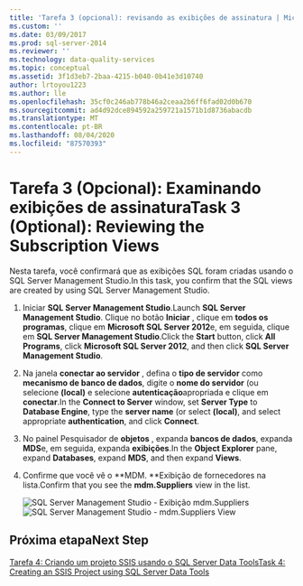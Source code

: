 ```yaml
---
title: 'Tarefa 3 (opcional): revisando as exibições de assinatura | Microsoft Docs'
ms.custom: ''
ms.date: 03/09/2017
ms.prod: sql-server-2014
ms.reviewer: ''
ms.technology: data-quality-services
ms.topic: conceptual
ms.assetid: 3f1d3eb7-2baa-4215-b040-0b41e3d10740
author: lrtoyou1223
ms.author: lle
ms.openlocfilehash: 35cf0c246ab778b46a2ceaa2b6ff6fad02d0b670
ms.sourcegitcommit: ad4d92dce894592a259721a1571b1d8736abacdb
ms.translationtype: MT
ms.contentlocale: pt-BR
ms.lasthandoff: 08/04/2020
ms.locfileid: "87570393"
---
```

# <a name="task-3-optional-reviewing-the-subscription-views"></a><span data-ttu-id="8b242-102">Tarefa 3 (Opcional): Examinando exibições de assinatura</span><span class="sxs-lookup"><span data-stu-id="8b242-102">Task 3 (Optional): Reviewing the Subscription Views</span></span>
  <span data-ttu-id="8b242-103">Nesta tarefa, você confirmará que as exibições SQL foram criadas usando o SQL Server Management Studio.</span><span class="sxs-lookup"><span data-stu-id="8b242-103">In this task, you confirm that the SQL views are created by using SQL Server Management Studio.</span></span>

1.  <span data-ttu-id="8b242-104">Iniciar **SQL Server Management Studio**.</span><span class="sxs-lookup"><span data-stu-id="8b242-104">Launch **SQL Server Management Studio**.</span></span> <span data-ttu-id="8b242-105">Clique no botão **Iniciar** , clique em **todos os programas**, clique em **Microsoft SQL Server 2012**e, em seguida, clique em **SQL Server Management Studio**.</span><span class="sxs-lookup"><span data-stu-id="8b242-105">Click the **Start** button, click **All Programs**, click **Microsoft SQL Server 2012**, and then click **SQL Server Management Studio**.</span></span>

2.  <span data-ttu-id="8b242-106">Na janela **conectar ao servidor** , defina o **tipo de servidor** como **mecanismo de banco de dados**, digite o **nome do servidor** (ou selecione **(local)** e selecione **autenticação**apropriada e clique em **conectar**.</span><span class="sxs-lookup"><span data-stu-id="8b242-106">In the **Connect to Server** window, set **Server Type** to **Database Engine**, type the **server name** (or select **(local)**, and select appropriate **authentication**, and click **Connect**.</span></span>

3.  <span data-ttu-id="8b242-107">No painel Pesquisador de **objetos** , expanda **bancos de dados**, expanda **MDS**e, em seguida, expanda **exibições**.</span><span class="sxs-lookup"><span data-stu-id="8b242-107">In the **Object Explorer** pane, expand **Databases**, expand **MDS**, and then expand **Views**.</span></span>

4.  <span data-ttu-id="8b242-108">Confirme que você vê o \*\*MDM. \*\*Exibição de fornecedores na lista.</span><span class="sxs-lookup"><span data-stu-id="8b242-108">Confirm that you see the **mdm.Suppliers** view in the list.</span></span>

     <span data-ttu-id="8b242-109">![SQL Server Management Studio - Exibição mdm.Suppliers](../../2014/tutorials/media/et-reviewingthesubscriptionviews.jpg "SQL Server Management Studio - Exibição mdm.Suppliers")</span><span class="sxs-lookup"><span data-stu-id="8b242-109">![SQL Server Management Studio - mdm.Suppliers View](../../2014/tutorials/media/et-reviewingthesubscriptionviews.jpg "SQL Server Management Studio - mdm.Suppliers View")</span></span>

## <a name="next-step"></a><span data-ttu-id="8b242-110">Próxima etapa</span><span class="sxs-lookup"><span data-stu-id="8b242-110">Next Step</span></span>
 [<span data-ttu-id="8b242-111">Tarefa 4: Criando um projeto SSIS usando o SQL Server Data Tools</span><span class="sxs-lookup"><span data-stu-id="8b242-111">Task 4: Creating an SSIS Project using SQL Server Data Tools</span></span>](../../2014/tutorials/task-4-creating-an-ssis-project-using-sql-server-data-tools.md)